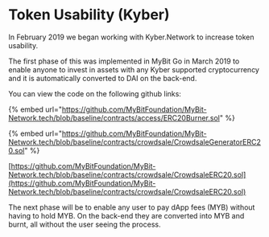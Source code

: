 # Token Usability \(Kyber\)

In February 2019 we began working with Kyber.Network to increase token usability.

The first phase of this was implemented in MyBit Go in March 2019 to enable anyone to invest in assets with any Kyber supported cryptocurrency and it is automatically converted to DAI on the back-end. 

You can view the code on the following github links:

{% embed url="https://github.com/MyBitFoundation/MyBit-Network.tech/blob/baseline/contracts/access/ERC20Burner.sol" %}

{% embed url="https://github.com/MyBitFoundation/MyBit-Network.tech/blob/baseline/contracts/crowdsale/CrowdsaleGeneratorERC20.sol" %}

[https://github.com/MyBitFoundation/MyBit-Network.tech/blob/baseline/contracts/crowdsale/CrowdsaleERC20.sol](https://github.com/MyBitFoundation/MyBit-Network.tech/blob/baseline/contracts/crowdsale/CrowdsaleERC20.sol)

The next phase will be to enable any user to pay dApp fees \(MYB\) without having to hold MYB. On the back-end they are converted into MYB and burnt, all without the user seeing the process.





